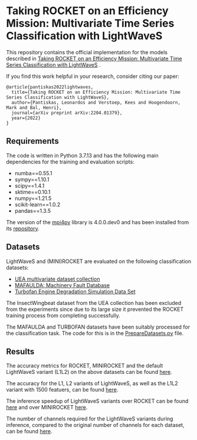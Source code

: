 # Taking ROCKET on an Efficiency Mission: Multivariate Time Series Classification with LightWaveS

This repository contains the official implementation for the models described
in [Taking ROCKET on an Efficiency Mission: Multivariate Time Series Classification with LightWaveS](https://arxiv.org/abs/2204.01379)
.

If you find this work helpful in your research, consider citing our paper:

```
@article{pantiskas2022lightwaves,
  title={Taking ROCKET on an Efficiency Mission: Multivariate Time Series Classification with LightWaveS},
  author={Pantiskas, Leonardos and Verstoep, Kees and Hoogendoorn, Mark and Bal, Henri},
  journal={arXiv preprint arXiv:2204.01379},
  year={2022}
}
```

## Requirements

The code is written in Python 3.7.13 and has the following main dependencies for the training and evaluation scripts:

* numba==0.55.1
* sympy==1.10.1
* scipy==1.4.1
* sktime==0.10.1
* numpy==1.21.5
* scikit-learn==1.0.2
* pandas==1.3.5

The version of the [mpi4py](https://mpi4py.readthedocs.io/en/stable/index.html) library is 4.0.0.dev0 and has been
installed from its [repository](https://mpi4py.readthedocs.io/en/stable/install.html).

## Datasets

LightWaveS and (MINI)ROCKET are evaluated on the following classification datasets:

* [UEA multivariate dataset collection](https://www.timeseriesclassification.com/dataset.php)
* [MAFAULDA: Machinery Fault Database](http://www02.smt.ufrj.br/~offshore/mfs/page_01.html)
* [Turbofan Engine Degradation Simulation Data Set](https://ti.arc.nasa.gov/tech/dash/groups/pcoe/prognostic-data-repository/#turbofan)

The InsectWingbeat dataset from the UEA collection has been excluded from the experiments since due to its large size it
prevented the ROCKET training process from completing successfully.

The MAFAULDA and TURBOFAN datasets have been suitably processed for the classification task. The code for this is in
the [PrepareDatasets.py](PrepareDatasets.py) file.

## Results

The accuracy metrics for ROCKET, MINIROCKET and the default LightWaveS variant (L1L2) on the above datasets can be
found [here](Metrics/Accuracy-LightWaveS-ROCKET-MINIROCKET.md).

The accuracy for the L1, L2 variants of LightWaveS, as well as the L1L2 variant with 1500 featuers, can be
found [here](Metrics/Accuracy-LightWaveS-L1-L2-L1L21500.md).

The inference speedup of LightWaveS variants over ROCKET can be found [here](Metrics/SpeedupOverROCKET.md) and over
MINIROCKET [here](Metrics/SpeedupOverMINIROCKET.md).

The number of channels required for the LightWaveS variants during inference, compared to the original number of
channels for each dataset, can be found [here](Metrics/ChannelReduction.md).
